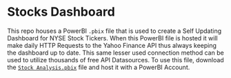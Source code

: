# Stocks Dashboard

This repo houses a PowerBI `.pbix` file that is used to create a Self Updating Dashboard for NYSE Stock Tickers. When this PowerBI file is hosted it will make daily HTTP Requests to the Yahoo Finance API thus always keeping the dashboard up to date. This same lesser used connection method can be used to utilize thousands of free API Datasources. To use this file, download the [`Stock Analysis.pbix`](Stock&#32;Analysis.pbix) file and host it with a PowerBI Account.
